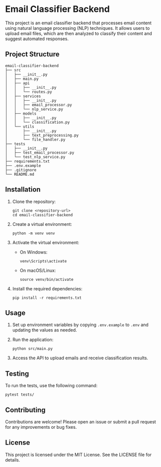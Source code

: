 # Email Classifier Backend

This project is an email classifier backend that processes email content using natural language processing (NLP) techniques. It allows users to upload email files, which are then analyzed to classify their content and suggest automated responses.

## Project Structure

```
email-classifier-backend
├── src
│   ├── __init__.py
│   ├── main.py
│   ├── api
│   │   ├── __init__.py
│   │   └── routes.py
│   ├── services
│   │   ├── __init__.py
│   │   ├── email_processor.py
│   │   └── nlp_service.py
│   ├── models
│   │   ├── __init__.py
│   │   └── classification.py
│   └── utils
│       ├── __init__.py
│       ├── text_preprocessing.py
│       └── file_handler.py
├── tests
│   ├── __init__.py
│   ├── test_email_processor.py
│   └── test_nlp_service.py
├── requirements.txt
├── .env.example
├── .gitignore
└── README.md
```

## Installation

1. Clone the repository:
   ```
   git clone <repository-url>
   cd email-classifier-backend
   ```

2. Create a virtual environment:
   ```
   python -m venv venv
   ```

3. Activate the virtual environment:
   - On Windows:
     ```
     venv\Scripts\activate
     ```
   - On macOS/Linux:
     ```
     source venv/bin/activate
     ```

4. Install the required dependencies:
   ```
   pip install -r requirements.txt
   ```

## Usage

1. Set up environment variables by copying `.env.example` to `.env` and updating the values as needed.

2. Run the application:
   ```
   python src/main.py
   ```

3. Access the API to upload emails and receive classification results.

## Testing

To run the tests, use the following command:
```
pytest tests/
```

## Contributing

Contributions are welcome! Please open an issue or submit a pull request for any improvements or bug fixes.

## License

This project is licensed under the MIT License. See the LICENSE file for details.
